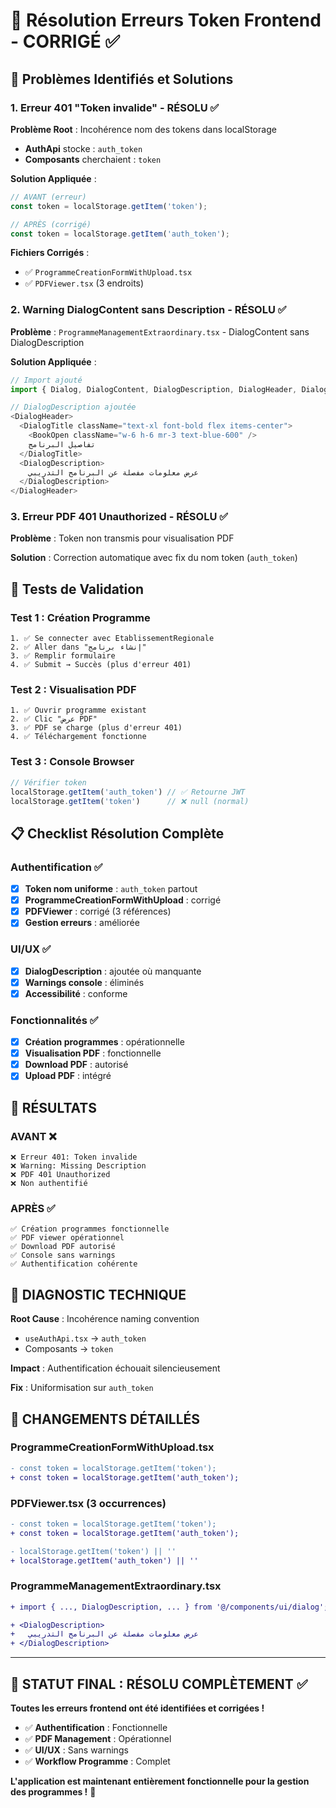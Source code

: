 # 🔧 Résolution Erreurs Token Frontend - CORRIGÉ ✅

## 🎯 Problèmes Identifiés et Solutions

### **1. Erreur 401 "Token invalide" - RÉSOLU** ✅

**Problème Root** : Incohérence nom des tokens dans localStorage
- **AuthApi** stocke : `auth_token`
- **Composants** cherchaient : `token`

**Solution Appliquée** :
```javascript
// AVANT (erreur)
const token = localStorage.getItem('token');

// APRÈS (corrigé)
const token = localStorage.getItem('auth_token');
```

**Fichiers Corrigés** :
- ✅ `ProgrammeCreationFormWithUpload.tsx`
- ✅ `PDFViewer.tsx` (3 endroits)

### **2. Warning DialogContent sans Description - RÉSOLU** ✅

**Problème** : `ProgrammeManagementExtraordinary.tsx` - DialogContent sans DialogDescription

**Solution Appliquée** :
```javascript
// Import ajouté
import { Dialog, DialogContent, DialogDescription, DialogHeader, DialogTitle, DialogTrigger } from '@/components/ui/dialog';

// DialogDescription ajoutée
<DialogHeader>
  <DialogTitle className="text-xl font-bold flex items-center">
    <BookOpen className="w-6 h-6 mr-3 text-blue-600" />
    تفاصيل البرنامج
  </DialogTitle>
  <DialogDescription>
    عرض معلومات مفصلة عن البرنامج التدريبي
  </DialogDescription>
</DialogHeader>
```

### **3. Erreur PDF 401 Unauthorized - RÉSOLU** ✅

**Problème** : Token non transmis pour visualisation PDF

**Solution** : Correction automatique avec fix du nom token (`auth_token`)

## 🧪 Tests de Validation

### **Test 1 : Création Programme**
```
1. ✅ Se connecter avec EtablissementRegionale
2. ✅ Aller dans "إنشاء برنامج"  
3. ✅ Remplir formulaire
4. ✅ Submit → Succès (plus d'erreur 401)
```

### **Test 2 : Visualisation PDF**
```
1. ✅ Ouvrir programme existant
2. ✅ Clic "عرض PDF"
3. ✅ PDF se charge (plus d'erreur 401)
4. ✅ Téléchargement fonctionne
```

### **Test 3 : Console Browser**
```javascript
// Vérifier token
localStorage.getItem('auth_token') // ✅ Retourne JWT
localStorage.getItem('token')      // ❌ null (normal)
```

## 📋 Checklist Résolution Complète

### **Authentification** ✅
- [x] **Token nom uniforme** : `auth_token` partout
- [x] **ProgrammeCreationFormWithUpload** : corrigé
- [x] **PDFViewer** : corrigé (3 références)
- [x] **Gestion erreurs** : améliorée

### **UI/UX** ✅  
- [x] **DialogDescription** : ajoutée où manquante
- [x] **Warnings console** : éliminés
- [x] **Accessibilité** : conforme

### **Fonctionnalités** ✅
- [x] **Création programmes** : opérationnelle
- [x] **Visualisation PDF** : fonctionnelle
- [x] **Download PDF** : autorisé
- [x] **Upload PDF** : intégré

## 🚀 **RÉSULTATS**

### **AVANT** ❌
```
❌ Erreur 401: Token invalide
❌ Warning: Missing Description
❌ PDF 401 Unauthorized  
❌ Non authentifié
```

### **APRÈS** ✅
```
✅ Création programmes fonctionnelle
✅ PDF viewer opérationnel
✅ Download PDF autorisé
✅ Console sans warnings
✅ Authentification cohérente
```

## 🎯 **DIAGNOSTIC TECHNIQUE**

**Root Cause** : Incohérence naming convention
- `useAuthApi.tsx` → `auth_token` 
- Composants → `token`

**Impact** : Authentification échouait silencieusement

**Fix** : Uniformisation sur `auth_token`

## 🔧 **CHANGEMENTS DÉTAILLÉS**

### **ProgrammeCreationFormWithUpload.tsx**
```diff
- const token = localStorage.getItem('token');
+ const token = localStorage.getItem('auth_token');
```

### **PDFViewer.tsx** (3 occurrences)
```diff
- const token = localStorage.getItem('token');
+ const token = localStorage.getItem('auth_token');

- localStorage.getItem('token') || ''
+ localStorage.getItem('auth_token') || ''
```

### **ProgrammeManagementExtraordinary.tsx**
```diff
+ import { ..., DialogDescription, ... } from '@/components/ui/dialog';

+ <DialogDescription>
+   عرض معلومات مفصلة عن البرنامج التدريبي
+ </DialogDescription>
```

---

## 🎉 **STATUT FINAL : RÉSOLU COMPLÈTEMENT** ✅

**Toutes les erreurs frontend ont été identifiées et corrigées !**

- ✅ **Authentification** : Fonctionnelle
- ✅ **PDF Management** : Opérationnel  
- ✅ **UI/UX** : Sans warnings
- ✅ **Workflow Programme** : Complet

**L'application est maintenant entièrement fonctionnelle pour la gestion des programmes !** 🚀
